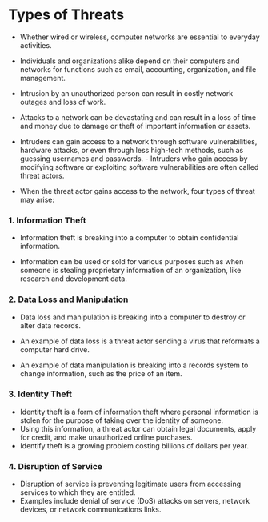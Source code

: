 # Types of Threats

- Whether wired or wireless, computer networks are essential to everyday activities. 

- Individuals and organizations alike depend on their computers and networks for functions such as email, accounting, organization, and file management. 
- Intrusion by an unauthorized person can result in costly network outages and loss of work. 
- Attacks to a network can be devastating and can result in a loss of time and money due to damage or theft of important information or assets.

- Intruders can gain access to a network through software vulnerabilities, hardware attacks, or even through less high-tech methods, such as guessing usernames and passwords. - Intruders who gain access by modifying software or exploiting software vulnerabilities are often called threat actors.

- When the threat actor gains access to the network, four types of threat may arise: 


### 1. Information Theft

- Information theft is breaking into a computer to obtain confidential information. 

- Information can be used or sold for various purposes such as when someone is stealing proprietary information of an organization, like research and development data. 

### 2. Data Loss and Manipulation

- Data loss and manipulation is breaking into a computer to destroy or alter data records.
- An example of data loss is a threat actor sending a virus that reformats a computer hard drive. 

- An example of data manipulation is breaking into a records system to change information, such as the price of an item.

### 3. Identity Theft

- Identity theft is a form of information theft where personal information is stolen for the purpose of taking over the identity of someone. 
- Using this information, a threat actor can obtain legal documents, apply for credit, and make unauthorized online purchases. 
- Identify theft is a growing problem costing billions of dollars per year. 

### 4. Disruption of Service

- Disruption of service is preventing legitimate users from accessing services to which they are entitled. 
- Examples include denial of service (DoS) attacks on servers, network devices, or network communications links.
